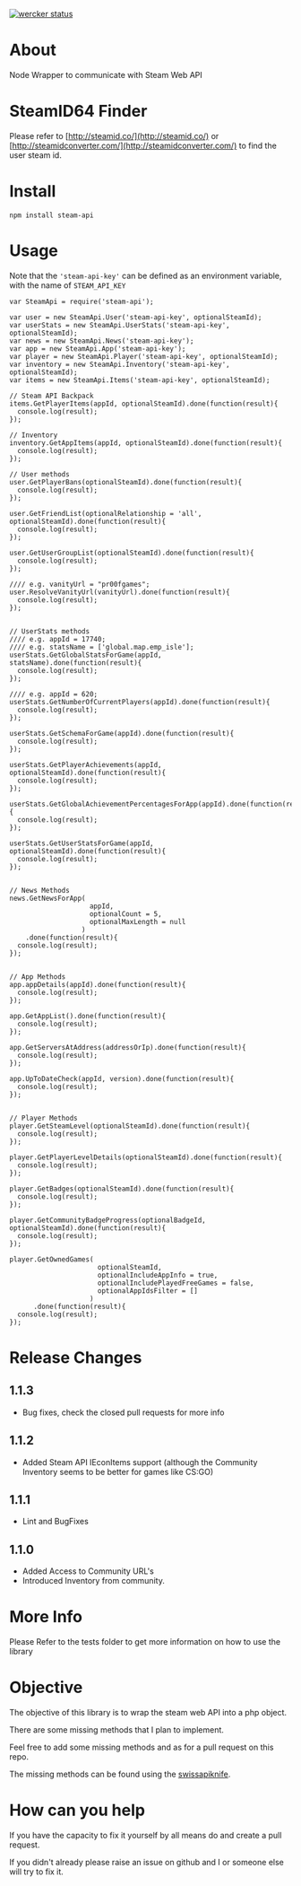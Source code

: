 [![wercker status](https://app.wercker.com/status/b8600ecd75b2a620d06ea912c29502c6/m/master "wercker status")](https://app.wercker.com/project/bykey/b8600ecd75b2a620d06ea912c29502c6)

# About
Node Wrapper to communicate with Steam Web API

# SteamID64 Finder
Please refer to [http://steamid.co/](http://steamid.co/) or [http://steamidconverter.com/](http://steamidconverter.com/) to find the user steam id.



# Install
`npm install steam-api`

# Usage
Note that the `'steam-api-key'` can be defined as an environment variable, with the name of `STEAM_API_KEY`
```es6
var SteamApi = require('steam-api');

var user = new SteamApi.User('steam-api-key', optionalSteamId);
var userStats = new SteamApi.UserStats('steam-api-key', optionalSteamId);
var news = new SteamApi.News('steam-api-key');
var app = new SteamApi.App('steam-api-key');
var player = new SteamApi.Player('steam-api-key', optionalSteamId);
var inventory = new SteamApi.Inventory('steam-api-key', optionalSteamId);
var items = new SteamApi.Items('steam-api-key', optionalSteamId);

// Steam API Backpack
items.GetPlayerItems(appId, optionalSteamId).done(function(result){
  console.log(result);
});

// Inventory
inventory.GetAppItems(appId, optionalSteamId).done(function(result){
  console.log(result);
});

// User methods
user.GetPlayerBans(optionalSteamId).done(function(result){
  console.log(result);
});

user.GetFriendList(optionalRelationship = 'all', optionalSteamId).done(function(result){
  console.log(result);
});

user.GetUserGroupList(optionalSteamId).done(function(result){
  console.log(result);
});

//// e.g. vanityUrl = "pr00fgames";
user.ResolveVanityUrl(vanityUrl).done(function(result){
  console.log(result);
});


// UserStats methods
//// e.g. appId = 17740;
//// e.g. statsName = ['global.map.emp_isle'];
userStats.GetGlobalStatsForGame(appId, statsName).done(function(result){
  console.log(result);
});

//// e.g. appId = 620;
userStats.GetNumberOfCurrentPlayers(appId).done(function(result){
  console.log(result);
});

userStats.GetSchemaForGame(appId).done(function(result){
  console.log(result);
});

userStats.GetPlayerAchievements(appId, optionalSteamId).done(function(result){
  console.log(result);
});

userStats.GetGlobalAchievementPercentagesForApp(appId).done(function(result){
  console.log(result);
});

userStats.GetUserStatsForGame(appId, optionalSteamId).done(function(result){
  console.log(result);
});


// News Methods
news.GetNewsForApp(
                    appId,
                    optionalCount = 5,
                    optionalMaxLength = null
                  )
    .done(function(result){
  console.log(result);
});


// App Methods
app.appDetails(appId).done(function(result){
  console.log(result);
});

app.GetAppList().done(function(result){
  console.log(result);
});

app.GetServersAtAddress(addressOrIp).done(function(result){
  console.log(result);
});

app.UpToDateCheck(appId, version).done(function(result){
  console.log(result);
});


// Player Methods
player.GetSteamLevel(optionalSteamId).done(function(result){
  console.log(result);
});

player.GetPlayerLevelDetails(optionalSteamId).done(function(result){
  console.log(result);
});

player.GetBadges(optionalSteamId).done(function(result){
  console.log(result);
});

player.GetCommunityBadgeProgress(optionalBadgeId, optionalSteamId).done(function(result){
  console.log(result);
});

player.GetOwnedGames(
                      optionalSteamId, 
                      optionalIncludeAppInfo = true, 
                      optionalIncludePlayedFreeGames = false, 
                      optionalAppIdsFilter = []
                    )
      .done(function(result){
  console.log(result);
});
```

# Release Changes

## 1.1.3

 - Bug fixes, check the closed pull requests for more info

## 1.1.2

 - Added Steam API IEconItems support (although the Community Inventory seems to be better for games like CS:GO)

## 1.1.1

 - Lint and BugFixes

## 1.1.0

 - Added Access to Community URL's
 - Introduced Inventory from community.

# More Info
Please Refer to the tests folder to get more information on how to use the library

# Objective
The objective of this library is to wrap the steam web API into a php object.

There are some missing methods that I plan to implement.

Feel free to add some missing methods and as for a pull request on this repo.

The missing methods can be found using the [swissapiknife](https://github.com/Lagg/steam-swissapiknife).

# How can you help
If you have the capacity to fix it yourself by all means do and create a pull request.

If you didn't already please raise an issue on github and I or someone else will try to fix it.

